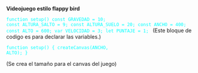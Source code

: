 **Videojuego estilo flappy bird**

<code style="color : aqua">function setup()
const GRAVEDAD = 10;
const ALTURA_SALTO = 9;
const ALTURA_SUELO = 20; 
const ANCHO = 400;
const ALTO = 600;
var VELOCIDAD = 3;
let PUNTAJE = 1;
</code>
(Este bloque de codigo es para declarar las variables.)
                              

<code style="color : aqua">function setup()
  {
  createCanvas(ANCHO, ALTO);
}     
</code>
(Se crea el tamaño para el canvas del juego)





